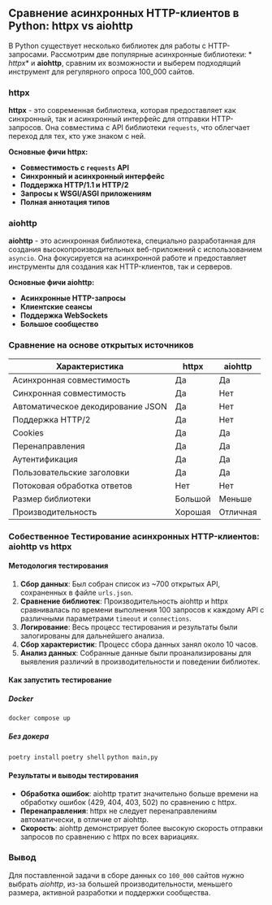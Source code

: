 ## Сравнение асинхронных HTTP-клиентов в Python: httpx vs aiohttp

В Python существует несколько библиотек для работы с HTTP-запросами. Рассмотрим две популярные асинхронные библиотеки: *
*httpx** и **aiohttp**, сравним их возможности и выберем подходящий инструмент для регулярного опроса 100_000 сайтов.

### httpx

**httpx** - это современная библиотека, которая предоставляет как синхронный, так и асинхронный интерфейс для отправки
HTTP-запросов. Она совместима с API библиотеки `requests`, что облегчает переход для тех, кто уже знаком с ней.

**Основные фичи httpx:**

* **Совместимость с `requests` API**
* **Синхронный и асинхронный интерфейс**
* **Поддержка HTTP/1.1 и HTTP/2**
* **Запросы к WSGI/ASGI приложениям**
* **Полная аннотация типов**

### aiohttp

**aiohttp** - это асинхронная библиотека, специально разработанная для создания высокопроизводительных веб-приложений с
использованием `asyncio`. Она фокусируется на асинхронной работе и предоставляет инструменты для создания как
HTTP-клиентов, так и серверов.

**Основные фичи aiohttp:**

* **Асинхронные HTTP-запросы**
* **Клиентские сеансы**
* **Поддержка WebSockets**
* **Большое сообщество**

### Сравнение на основе открытых источников

| Характеристика                    | httpx   | aiohttp  |
|-----------------------------------|---------|----------|
| Асинхронная совместимость         | Да      | Да       |
| Синхронная совместимость          | Да      | Нет      |
| Автоматическое декодирование JSON | Да      | Нет      |
| Поддержка HTTP/2                  | Да      | Нет      |
| Cookies                           | Да      | Да       |
| Перенаправления                   | Да      | Да       |
| Аутентификация                    | Да      | Да       |
| Пользовательские заголовки        | Да      | Да       |
| Потоковая обработка ответов       | Нет     | Нет      |
| Размер библиотеки                 | Большой | Меньше   |
| Производительность                | Хорошая | Отличная |

### Собественное Тестирование асинхронных HTTP-клиентов: aiohttp vs httpx

#### Методология тестирования

1. **Сбор данных**: Был собран список из ~700 открытых API, сохраненных в файле `urls.json`.
2. **Сравнение библиотек**: Производительность aiohttp и httpx сравнивалась по времени выполнения 100 запросов к каждому API с различными параметрами `timeout` и `connections`. 
3. **Логирование**: Весь процесс тестирования и результаты были залогированы для дальнейшего анализа.
4. **Сбор характеристик**: Процесс сбора данных занял около 10 часов.
5. **Анализ данных**: Собранные данные были проанализированы для выявления различий в производительности и поведении библиотек.

#### Как запустить тестирование

##### Docker
`docker compose up`

##### Без докера
`poetry install`
`poetry shell`
`python main,py`

#### Результаты и выводы тестирования

* **Обработка ошибок**: aiohttp тратит значительно больше времени на обработку ошибок (429, 404, 403, 502) по сравнению с httpx.
* **Перенаправления**: httpx не следует перенаправлениям автоматически, в отличие от aiohttp. 
* **Скорость**: aiohttp демонстрирует более высокую скорость отправки запросов по сравнению с httpx по всех вариациях. 

### Вывод
Для поставленной задачи в сборе данных со `100_000` сайтов нужно выбрать *aiohttp*, из-за большей производительности, меньшего размера, активной разработки и поддержки сообщества.


